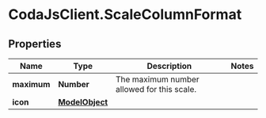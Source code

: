 # CodaJsClient.ScaleColumnFormat

## Properties
Name | Type | Description | Notes
------------ | ------------- | ------------- | -------------
**maximum** | **Number** | The maximum number allowed for this scale. | 
**icon** | [**ModelObject**](ModelObject.md) |  | 
